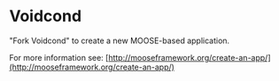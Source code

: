 Voidcond
=====

"Fork Voidcond" to create a new MOOSE-based application.

For more information see: [http://mooseframework.org/create-an-app/](http://mooseframework.org/create-an-app/)
